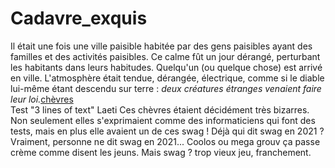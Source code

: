 # Cadavre_exquis

Il était une fois une ville paisible habitée par des gens paisibles ayant des familles et des activités paisibles. Ce calme fût un jour dérangé, perturbant les habitants dans leurs habitudes. Quelqu'un (ou quelque chose) est arrivé en ville. L'atmosphère était tendue, dérangée, électrique, comme si le diable lui-même étant descendu sur terre : _deux créatures étranges venaient faire leur loi._[chèvres](https://tenor.com/view/goat-goats-dancing-dancing-goats-staying-alive-gif-15040448)
<br/>
Test "3 lines of text" Laeti
Ces chèvres étaient décidément très bizarres. Non seulement elles s'exprimaient comme des informaticiens qui font des tests, mais en plus elle avaient un de ces swag ! Déjà qui dit swag en 2021 ?
<br/>
Vraiment, personne ne dit swag en 2021...
Coolos ou mega grouv ça passe crème comme disent les jeuns.
Mais swag ? trop vieux jeu, franchement.